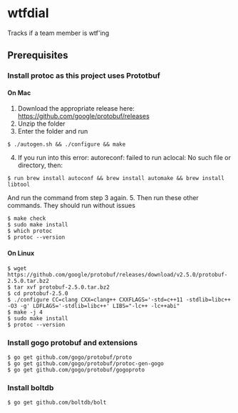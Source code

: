 # wtfdial
Tracks if a team member is wtf'ing

## Prerequisites

### Install protoc as this project uses Prototbuf

#### On Mac
1. Download the appropriate release here: https://github.com/google/protobuf/releases
2. Unzip the folder
3. Enter the folder and run
```
$ ./autogen.sh && ./configure && make
```
4. If you run into this error: autoreconf: failed to run aclocal: No such file or directory, then:
```
$ run brew install autoconf && brew install automake && brew install libtool
```
And run the command from step 3 again.
5. Then run these other commands. They should run without issues
```
$ make check
$ sudo make install
$ which protoc
$ protoc --version
```

#### On Linux
```
$ wget https://github.com/google/protobuf/releases/download/v2.5.0/protobuf-2.5.0.tar.bz2
$ tar xvf protobuf-2.5.0.tar.bz2
$ cd protobuf-2.5.0
$ ./configure CC=clang CXX=clang++ CXXFLAGS='-std=c++11 -stdlib=libc++ -O3 -g' LDFLAGS='-stdlib=libc++' LIBS="-lc++ -lc++abi"
$ make -j 4
$ sudo make install
$ protoc --version
```

### Install gogo protobuf and extensions
```
$ go get github.com/gogo/protobuf/proto
$ go get github.com/gogo/protobuf/protoc-gen-gogo
$ go get github.com/gogo/protobuf/gogoproto
```

### Install boltdb
```
$ go get github.com/boltdb/bolt
```
